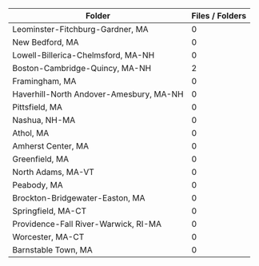 | Folder                                  |   Files / Folders |
|-----------------------------------------|-------------------|
| Leominster-Fitchburg-Gardner, MA        |                 0 |
| New Bedford, MA                         |                 0 |
| Lowell-Billerica-Chelmsford, MA-NH      |                 0 |
| Boston-Cambridge-Quincy, MA-NH          |                 2 |
| Framingham, MA                          |                 0 |
| Haverhill-North Andover-Amesbury, MA-NH |                 0 |
| Pittsfield, MA                          |                 0 |
| Nashua, NH-MA                           |                 0 |
| Athol, MA                               |                 0 |
| Amherst Center, MA                      |                 0 |
| Greenfield, MA                          |                 0 |
| North Adams, MA-VT                      |                 0 |
| Peabody, MA                             |                 0 |
| Brockton-Bridgewater-Easton, MA         |                 0 |
| Springfield, MA-CT                      |                 0 |
| Providence-Fall River-Warwick, RI-MA    |                 0 |
| Worcester, MA-CT                        |                 0 |
| Barnstable Town, MA                     |                 0 |